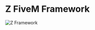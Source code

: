 # Z FiveM Framework
![Z Framework](https://github.com/user-attachments/assets/ae84ea9e-db7e-400e-bc99-7fc2ed35117a)
